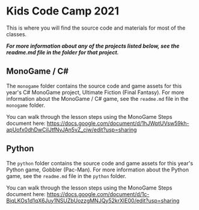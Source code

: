 # Kids Code Camp 2021
This is where you will find the source code and materials for most of the classes.

**_For more information about any of the projects listed below, see the readme.md file in the folder for that project._**


## MonoGame / C#
The `monogame` folder contains the source code and game assets for this year's C# MonoGame project, Ultimate Fiction (Final Fantasy).  For more information about the MonoGame / C# game, see the `readme.md` file in the `monogame` folder.

You can walk through the lesson steps using the MonoGame Steps document here:
https://docs.google.com/document/d/1hJWptUVsw59kh-apUofx0dhDwCiIJtfNvJAn5vZ_cjw/edit?usp=sharing

## Python
The `python` folder contains the source code and game assets for this year's Python game, Gobbler (Pac-Man).  For more information about the Python game, see the `readme.md` file in the `python` folder.

You can walk through the lesson steps using the MonoGame Steps document here:
https://docs.google.com/document/d/1c-BiqLKOs1d1qX6Juy1NSUZbUozzgMNJQy52krXIE00/edit?usp=sharing